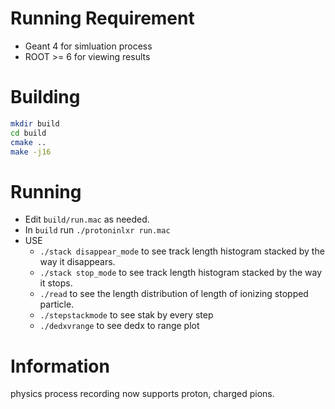 # Running Requirement
- Geant 4 for simluation process
- ROOT >= 6 for viewing results

# Building
```Bash
mkdir build
cd build
cmake ..
make -j16
```

# Running
- Edit `build/run.mac` as needed.
- In `build` run `./protoninlxr run.mac`
- USE
  - `./stack disappear_mode` to see track length histogram stacked by the way it disappears.
  - `./stack stop_mode` to see track length histogram stacked by the way it stops.
  - `./read` to see the length distribution of length of ionizing stopped particle.
  - `./stepstackmode` to see stak by every step
  - `./dedxvrange` to see dedx to range plot

# Information
physics process recording now supports proton, charged pions.
